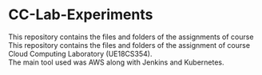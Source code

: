 # CC-Lab-Experiments
This repository contains the files and folders of the assignments of course This repository contains the files and folders of the assignment of course Cloud Computing Laboratory (UE18CS354).<br>
The main tool used was AWS along with Jenkins and Kubernetes.

